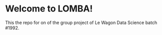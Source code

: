 # Welcome to LOMBA! 

This the repo for on of the group project of Le Wagon Data Science batch #1992.

